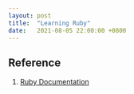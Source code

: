 ```yaml
---
layout: post
title:  "Learning Ruby"
date:   2021-08-05 22:00:00 +0800
---
```


## Reference

1. [Ruby Documentation](https://www.ruby-lang.org/en/documentation/)